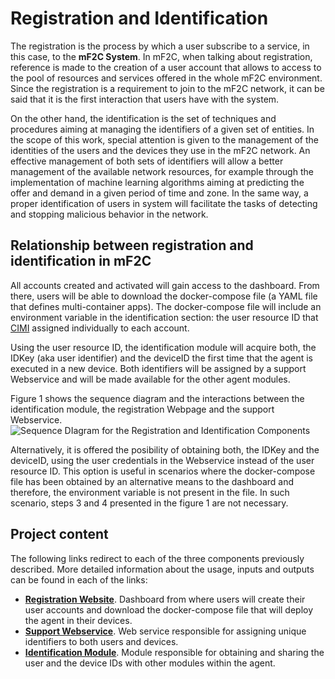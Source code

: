 ﻿# Registration and Identification

The registration is the process by which a user subscribe to a service, in this case, to the **mF2C System**.  In mF2C, when talking about registration, reference is made to the creation of a user account that allows to access to the pool of resources and services offered in the whole mF2C environment. Since the registration is a requirement to join to the mF2C network, it can be said that it is the first interaction that users have with the system. 

On the other hand, the identification is the set of techniques and procedures aiming at managing the identifiers of a given set of entities. In the scope of this work, special attention is given to the management of the identities of the users and the devices they use in the mF2C network. An effective management of both sets of identifiers will allow a better management of the available network resources, for example through the implementation of machine learning algorithms aiming at predicting the offer and demand in a given period of time and zone. In the same way, a proper identification of users in system will facilitate the tasks of detecting and stopping malicious behavior in the network.


## Relationship between registration and identification in mF2C
All accounts created and activated will gain access to the dashboard. From there, users will be able to download the docker-compose file (a YAML file that defines multi-container apps). The docker-compose file will include an environment variable in the identification section: the user resource ID that [CIMI](https://github.com/mF2C/cimi) assigned individually to each account.

Using the user resource ID, the identification module will acquire both, the IDKey (aka user identifier) and the deviceID the first time that the agent is executed in a new device. Both identifiers will be assigned by a support Webservice and will be made available for the other agent modules.

Figure 1 shows the sequence  diagram and the interactions between the identification module, the registration Webpage and the support Webservice.
![Sequence DIagram for the Registration and Identification Components](https://lh3.googleusercontent.com/oUHPofFS3tLpYjc_sZNz_-9Rr4R_atqklZEOHkgSL8SGm-AiNKtXCHl8nQgDLx2sMnwSxwMs-_VJuezpn_FGYfwoKK_naaq96KYLts_CeTPfm707EgyiECFDJNlPpzR_QuJSKLR5drbeESUldy0HpiCY6Q5dIzhEdW0VbZ8fub_LFg4e6ZoMT0o5lj1agilptta0fzOwps9Ec5Ouyo8nVWSK2_C8t-qOIJ2heoKQO-ZkyGdJLi5H8neIWdtJOzO1EjxGC0wGDTEm9B1fB2y4OoxQwu66pwabvbnN4ADeKY9DI2E7Z7-dzanLCaW-rDYlqoPka9bAR1sNWIBzmOoKJ7fP-fEe9SbKxLSNajmtCup6O0MbRlLedZ9JSrEszok0RDMoAg8TklahBTbldjzb3Yq1sHc1SKMrku5JDIQYGNRZruqyVu3j6EGzKWaX50f_oYlinFbLKgBDmBP0mN3FXlGAB8XIC5Jzbj02G1AhZwH8jDc4kM9RpX2xUM6kTj4nJH6ZnxaRHVaqPH9fXH0uSBmTwkpHIY0ZqAioFkqUoaobS6ejJOm6ni_jJUvczJaIEvpyAfHc6pnhXxN2oaLEUFpIQi6wJpMwPkgTZionbzHOCEJPMFwmpnNt9RZ03sVTXWEAIgLMYfyTR52WVJZ48QQcrF7VfJURLsHvbzEXgKOI7tRjUO1Dz-b4HxdozJBMsIFNUJFRFl86tv4vzK4huHLa=w942-h657-no)

Alternatively, it is offered the posibility of obtaining both, the IDKey and the deviceID, using the user credentials in the Webservice instead of the user resource ID. This option is useful in scenarios where the docker-compose file has been obtained by an alternative means to the dashboard and therefore, the environment variable is not present in the file. In such scenario, steps 3 and 4 presented in the figure 1 are not necessary. 

## Project content
The following links redirect to each of the three components previously described. More detailed information about the usage, inputs and outputs can be found in each of the links:
 - **[Registration Website](https://github.com/mF2C/Registration-Identification/tree/master/Registration%20Website)**.
 Dashboard from where users will create their user accounts and download the docker-compose file that will deploy the agent in their devices. 
 - **[Support Webservice](https://github.com/mF2C/Registration-Identification/tree/master/Support%20Webservice)**.
 Web service responsible for assigning unique identifiers to both users and devices.
 - **[Identification Module](https://github.com/mF2C/Registration-Identification/tree/master/Identification%20Module)**. 
Module responsible for obtaining and sharing the user and the device IDs with other modules within the agent. 
